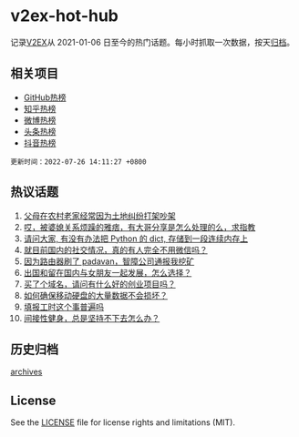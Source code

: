 # v2ex-hot-hub

 记录[V2EX](https://www.v2ex.com/)从 2021-01-06 日至今的热门话题。每小时抓取一次数据，按天[归档](archives)。
 
 ## 相关项目

- [GitHub热榜](https://github.com/lonnyzhang423/github-hot-hub)
- [知乎热榜](https://github.com/lonnyzhang423/zhihu-hot-hub)
- [微博热榜](https://github.com/lonnyzhang423/weibo-hot-hub)
- [头条热榜](https://github.com/lonnyzhang423/toutiao-hot-hub)
- [抖音热榜](https://github.com/lonnyzhang423/douyin-hot-hub)


 `更新时间：2022-07-26 14:11:27 +0800`

## 热议话题

1. [父母在农村老家经常因为土地纠纷打架吵架](https://www.v2ex.com/t/868582)
1. [哎，被婆媳关系烦躁的雅痞，有大哥分享是怎么处理的么，求指教](https://www.v2ex.com/t/868698)
1. [请问大家, 有没有办法把 Python 的 dict, 存储到一段连续内存上](https://www.v2ex.com/t/868557)
1. [就目前国内的社交情况，真的有人完全不用微信吗？](https://www.v2ex.com/t/868696)
1. [因为路由器刷了 padavan，智障公司通报我挖矿](https://www.v2ex.com/t/868561)
1. [出国和留在国内与女朋友一起发展，怎么选择？](https://www.v2ex.com/t/868723)
1. [买了个域名，请问有什么好的创业项目吗？](https://www.v2ex.com/t/868612)
1. [如何确保移动硬盘的大量数据不会损坏？](https://www.v2ex.com/t/868676)
1. [填报工时这个事普遍吗](https://www.v2ex.com/t/868697)
1. [间接性健身，总是坚持不下去怎么办？](https://www.v2ex.com/t/868637)

## 历史归档

[archives](archives)

## License

See the [LICENSE](LICENSE) file for license rights and limitations (MIT).

